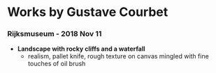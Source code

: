 # Works by Gustave Courbet

### Rijksmuseum - 2018 Nov 11
- **Landscape with rocky cliffs and a waterfall**
	- realism, pallet knife, rough texture on canvas mingled with fine touches of oil brush